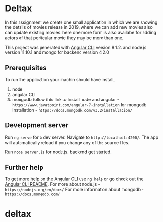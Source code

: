 # Deltax
In this assignment we create one small application in which we are showing the details of movies release in 2019, where we can add new movies also can update existing movies.
here one more form is also availabe for adding actors of that perticular movie they may be  more than one.

This project was generated with [Angular CLI](https://github.com/angular/angular-cli) version 8.1.2. and node.js version 11.10.1 and mongo for backend version 4.2.0

## Prerequisites
To run the application your machin should have install,
1. node 
2. angular CLI
3. mongodb
follow this link to install node and angular - `https://www.javatpoint.com/angular-7-installation`
for mongodb installation - `https://docs.mongodb.com/v3.2/installation/`


## Development server

Run `ng serve` for a dev server. Navigate to `http://localhost:4200/`. The app will automatically reload if you change any of the source files.

Run `node server.js` for node.js. backend get started.

## Further help

To get more help on the Angular CLI use `ng help` or go check out the [Angular CLI README](https://github.com/angular/angular-cli/blob/master/README.md).
For more about node.js - `https://nodejs.org/en/docs/`
For more information about mongodb - `https://docs.mongodb.com/`
# deltax
